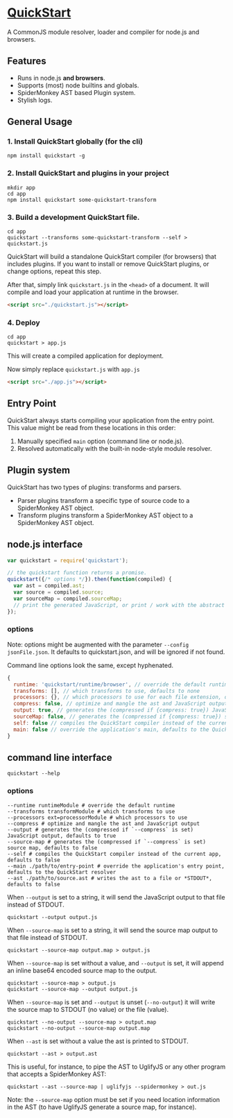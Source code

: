 # [QuickStart](http://spotify.github.io/quickstart)

A CommonJS module resolver, loader and compiler for node.js and browsers.

## Features

* Runs in node.js **and browsers**.
* Supports (most) node builtins and globals.
* SpiderMonkey AST based Plugin system.
* Stylish logs.

## General Usage

### 1. Install QuickStart globally (for the cli)

```
npm install quickstart -g
```

### 2. Install QuickStart and plugins in your project

```
mkdir app
cd app
npm install quickstart some-quickstart-transform
```

### 3. Build a development QuickStart file.

```
cd app
quickstart --transforms some-quickstart-transform --self > quickstart.js
```

QuickStart will build a standalone QuickStart compiler (for browsers) that includes plugins.
If you want to install or remove QuickStart plugins, or change options, repeat this step.

After that, simply link `quickstart.js` in the `<head>` of a document. It will compile and load your application at runtime in the browser.

```html
<script src="./quickstart.js"></script>
```

### 4. Deploy

```
cd app
quickstart > app.js
```

This will create a compiled application for deployment.

Now simply replace `quickstart.js` with `app.js`

```html
<script src="./app.js"></script>
```

## Entry Point

QuickStart always starts compiling your application from the entry point.
This value might be read from these locations in this order:

1. Manually specified `main` option (command line or node.js).
2. Resolved automatically with the built-in node-style module resolver.

## Plugin system

QuickStart has two types of plugins: transforms and parsers.

* Parser plugins transform a specific type of source code to a SpiderMonkey AST object.
* Transform plugins transform a SpiderMonkey AST object to a SpiderMonkey AST object.

## node.js interface

```js
var quickstart = require('quickstart');

// the quickstart function returns a promise.
quickstart({/* options */}).then(function(compiled) {
  var ast = compiled.ast;
  var source = compiled.source;
  var sourceMap = compiled.sourceMap;
  // print the generated JavaScript, or print / work with the abstract syntax tree, work with sourceMaps, etc.
});
```

### options

Note: options might be augmented with the parameter `--config jsonFile.json`. It defaults to quickstart.json, and will be ignored if not found.

Command line options look the same, except hyphenated.

```js
{
  runtime: 'quickstart/runtime/browser', // override the default runtime, defaults to quickstart/runtime/browser
  transforms: [], // which transforms to use, defaults to none
  processors: {}, // which processors to use for each file extension, defaults to none, except embedded ones such as .js and .json.
  compress: false, // optimize and mangle the ast and JavaScript output
  output: true, // generates the (compressed if {compress: true}) JavaScript output, defaults to true
  sourceMap: false, // generates the (compressed if {compress: true}) source map, defaults to false
  self: false // compiles the QuickStart compiler instead of the current app, defaults to false
  main: false // override the application's main, defaults to the QuickStart resolver
}
```

## command line interface

```
quickstart --help
```

### options

```
--runtime runtimeModule # override the default runtime
--transforms transformModule # which transforms to use
--processors ext=processorModule # which processors to use
--compress # optimize and mangle the ast and JavaScript output
--output # generates the (compressed if `--compress` is set) JavaScript output, defaults to true
--source-map # generates the (compressed if `--compress` is set) source map, defaults to false
--self # compiles the QuickStart compiler instead of the current app, defaults to false
--main ./path/to/entry-point # override the application's entry point, defaults to the QuickStart resolver
--ast ./path/to/source.ast # writes the ast to a file or *STDOUT*, defaults to false
```

When `--output` is set to a string, it will send the JavaScript output to that file instead of STDOUT.
```
quickstart --output output.js
```

When `--source-map` is set to a string, it will send the source map output to that file instead of STDOUT.
```
quickstart --source-map output.map > output.js
```

When `--source-map` is set without a value, and `--output` is set, it will append an inline base64 encoded source map to the output.
```
quickstart --source-map > output.js
quickstart --source-map --output output.js
```

When `--source-map` is set and `--output` is unset (`--no-output`) it will write the source map to STDOUT (no value) or the file (value).
```
quickstart --no-output --source-map > output.map
quickstart --no-output --source-map output.map
```

When `--ast` is set without a value the ast is printed to STDOUT.
```
quickstart --ast > output.ast
```

This is useful, for instance, to pipe the AST to UglifyJS or any other program that accepts a SpiderMonkey AST:
```
quickstart --ast --source-map | uglifyjs --spidermonkey > out.js
```

Note: the `--source-map` option must be set if you need location information in the AST (to have UglifyJS generate a source map, for instance).
